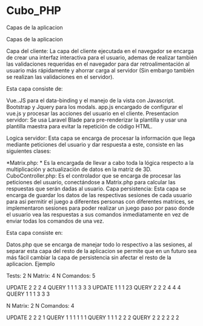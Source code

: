 # Cubo_PHP
Capas de la aplicacion

Capas de la aplicacion

Capa del cliente: La capa del cliente ejecutada en el navegador se encarga de crear una interfaz interactiva para el usuario, ademas de realizar también las validaciones requeridas en el navegador para dar retroalimentación al usuario más rápidamente y ahorrar carga al servidor (Sin embargo también se realizan las validaciones en el servidor).

Esta capa consiste de:

Vue..JS para el data-binding y el manejo de la vista con Javascript.
Bootstrap y Jquery para los modals.
app.js encargado de configurar el vue.js y procesar las acciones del usuario en el cliente.
Presentacion servidor: Se usa Laravel Blade para pre-renderizar la plantilla y usar una plantilla maestra para evitar la repetición de código HTML.

Logica servidor: Esta capa se encarga de procesar la información que llega mediante peticiones del usuario y dar respuesta a este, consiste en las siguientes clases:

*Matrix.php: * Es la encargada de llevar a cabo toda la lógica respecto a la multiplicación y actualización de datos en la matriz de 3D.
CuboController.php: Es el controlador que se encarga de procesar las peticiones del usuario, conectándose a Matrix.php para calcular las respuestas que serán dadas al usuario.
Capa persistencia: Esta capa se encarga de guardar los datos de las respectivas sesiones de cada usuario para asi permitir el juego a diferentes personas con diferentes matrices, se implementaron sesiones para poder realizar un juego paso por paso donde el usuario vea las respuestas a sus comandos inmediatamente en vez de enviar todas los comandos de una vez.

Esta capa consiste en:

Datos.php que se encarga de manejar todo lo respectivo a las sesiones, al separar esta capa del resto de la aplicacion se permite que en un futuro sea más fácil cambiar la capa de persistencia sin afectar el resto de la aplicacion.
Ejemplo

Tests: 2
N Matrix: 4
N Comandos: 5

UPDATE 2 2 2 4
QUERY 1 1 1 3 3 3
UPDATE 1 1 1 23
QUERY 2 2 2 4 4 4
QUERY 1 1 1 3 3 3

N Matrix: 2
N Comandos: 4

UPDATE 2 2 2 1
QUERY 1 1 1 1 1 1
QUERY 1 1 1 2 2 2
QUERY 2 2 2 2 2 2
